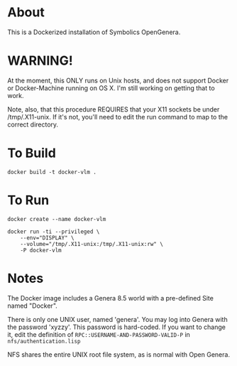 # About

This is a Dockerized installation of Symbolics OpenGenera.

# WARNING!

At the moment, this ONLY runs on Unix hosts, and does not support
Docker or Docker-Machine running on OS X. I'm still working on getting
that to work.

Note, also, that this procedure REQUIRES that your X11 sockets be
under /tmp/.X11-unix. If it's not, you'll need to edit the run
command to map to the correct directory.

# To Build

    docker build -t docker-vlm .

# To Run

    docker create --name docker-vlm 

    docker run -ti --privileged \
        --env="DISPLAY" \
        --volume="/tmp/.X11-unix:/tmp/.X11-unix:rw" \
        -P docker-vlm

# Notes

The Docker image includes a Genera 8.5 world with a pre-defined Site
named "Docker".

There is only one UNIX user, named 'genera'. You may log into Genera
with the password 'xyzzy'. This password is hard-coded. If you want to
change it, edit the definition of `RPC::USERNAME-AND-PASSWORD-VALID-P`
in `nfs/authentication.lisp`

NFS shares the entire UNIX root file system, as is normal with Open
Genera.

